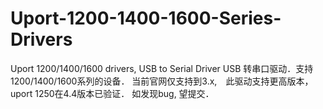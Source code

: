 # Uport-1200-1400-1600-Series-Drivers
Uport 1200/1400/1600 drivers,  USB to Serial Driver
USB 转串口驱动．支持1200/1400/1600系列的设备．
当前官网仅支持到3.x,　此驱动支持更高版本，uport 1250在4.4版本已验证．
如发现bug, 望提交．
